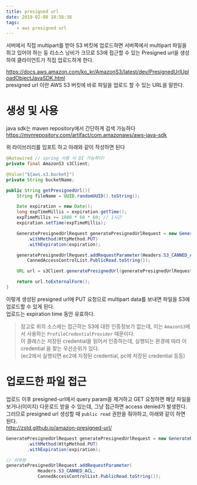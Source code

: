 ```yaml
---
title: presigned url
date: 2019-02-08 18:58:38
tags:
    - aws presigned url
---
```


서버에서 직접 multipart를 받아 S3 버킷에 업로드하면 서버쪽에서 multipart 파일을 쥐고 있어야 하는 둥 리소스 낭비가 크므로 S3에 접근할 수 있는 Presigned url을 생성하여 클라이언트가 직접 업로드하게 한다.  

<https://docs.aws.amazon.com/ko_kr/AmazonS3/latest/dev/PresignedUrlUploadObjectJavaSDK.html>  
presigned url 이란 AWS S3 버킷에 바로 파일을 업로드 할 수 있는 URL을 말한다.  

# 생성 및 사용
java sdk는 maven repository에서 간단하게 검색 가능하다  
<https://mvnrepository.com/artifact/com.amazonaws/aws-java-sdk>  

위 라이브러리를 임포트 하고 아래와 같이 작성하면 된다  

```java
@Autowired // spring 사용 시 DI 가능하다!
private final AmazonS3 s3Client;

@Value("${aws.s3.bucket}")
private String bucketName;

public String getPresignedUrl(){
    String fileName = UUID.randomUUID().toString();

    Date expiration = new Date();
    long expTimeMillis = expiration.getTime();
    expTimeMillis += 1000 * 60 * 60; // 1시간
    expiration.setTime(expTimeMillis);

    GeneratePresignedUrlRequest generatePresignedUrlRequest = new GeneratePresignedUrlRequest(bucketName, objectKey)
        .withMethod(HttpMethod.PUT)
        .withExpiration(expiration);

    generatePresignedUrlRequest.addRequestParameter(Headers.S3_CANNED_ACL,
        CannedAccessControlList.PublicRead.toString());

    URL url = s3Client.generatePresignedUrl(generatePresignedUrlRequest);

    return url.toExternalForm();
}
```

이렇게 생성된 presigned url에 PUT 요청으로 multipart data를 보내면 파일을 S3에 업로드할 수 있게 된다.  
업로드는 expiration time 동안 유효하다.  

> 참고로 위의 소스에는 접근하는 S3에 대한 인증정보가 없는데, 이는 `AmazonS3`에서 사용하는 `ProfileCredentialProvider` 때문이다.  
> 이 클래스는 저장된 credential을 읽어서 인증하는데, 실행되는 환경에 따라 이 credential 을 찾는 우선순위가 있다.  
> (ec2에서 실행되면 ec2에 지정된 credential, pc에 저장된 credential 등등)  

# 업로드한 파일 접근
업로드 이후 presigned-url에서 query param을 제거하고 GET 요청하면 해당 파일을 보거나(이미지) 다운로드 받을 수 있는데, 그냥 접근하면 access denied가 발생한다.  
그러므로 presigned url 생성할 때 `public read` 권한을 줘야하고, 아래와 같이 하면 된다.  
<http://zstd.github.io/amazon-presigned-url/>  

```java
GeneratePresignedUrlRequest generatePresignedUrlRequest = new GeneratePresignedUrlRequest(bucketName, objectKey)
        .withMethod(HttpMethod.PUT)
        .withExpiration(expiration);

// 이부분
generatePresignedUrlRequest.addRequestParameter(
            Headers.S3_CANNED_ACL,
            CannedAccessControlList.PublicRead.toString());
```

<!-- more -->